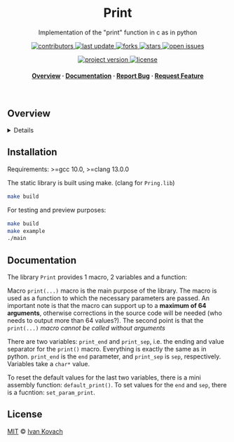 <div align="center">
  <h1>Print</h1>

  <p>
    Implementation of the "print" function in c as in python
  </p>

<!-- Badges -->
<p>
  <a href="https://github.com/Qu1nel/Print/graphs/contributors">
    <img src="https://img.shields.io/github/contributors/Qu1nel/Print" alt="contributors" />
  </a>
  <a href="https://github.com/Qu1nel/Print/commits/main">
    <img src="https://img.shields.io/github/last-commit/Qu1nel/Print" alt="last update" />
  </a>
  <a href="https://github.com/Qu1nel/Print/network/members">
    <img src="https://img.shields.io/github/forks/Qu1nel/Print" alt="forks" />
  </a>
  <a href="https://github.com/Qu1nel/Print/stargazers">
    <img src="https://img.shields.io/github/stars/Qu1nel/Print" alt="stars" />
  </a>
  <a href="https://github.com/Qu1nel/Print/issues/">
    <img src="https://img.shields.io/github/issues/Qu1nel/Print" alt="open issues" />
  </a>
</p>

<p>
  <a href="https://github.com/Qu1nel/Print/releases/">
    <img src="https://img.shields.io/github/v/release/Qu1nel/Print" alt="project version" />
  <a>
  <a href="https://github.com/Qu1nel/Print/blob/main/LICENSE">
    <img src="https://img.shields.io/github/license/Qu1nel/Print?color=g" alt="license" />
  </a>
</p>

<h4>
  <a href="#overview">Overview</a>
  <span> · </span>
  <a href="#documentation">Documentation</a>
  <span> · </span>
  <a href="https://github.com/Qu1nel/Print/issues/">Report Bug</a>
  <span> · </span>
  <a href="https://github.com/Qu1nel/Print/issues/">Request Feature</a>
</h4>
</div>

<br />

## Overview

<details>
  <img src="./.github/assets/demo.png" alt="Use 'end' and 'sep' param" />
</details>

## Installation

Requirements: >=gcc 10.0, >=clang 13.0.0

The static library is built using make. (clang for `Pring.lib`)

```bash
make build
```

For testing and preview purposes:

```bash
make build
make example
./main
```

## Documentation

The library `Print` provides 1 macro, 2 variables and a function:

Macro `print(...)` macro is the main purpose of the library. The macro is used as a function to which the necessary parameters are passed. An important note is that the macro can support up to a **maximum of 64 arguments**, otherwise corrections in the source code will be needed (who needs to output more than 64 values?). The second point is that the `print(...)` *macro cannot be called without arguments*

There are two variables: `print_end` and `print_sep`, i.e. the ending and value separator for the `print()` macro. Everything is exactly the same as in python. `print_end` is the `end` parameter, and `print_sep` is `sep`, respectively. Variables take a `char*` value.

To reset the default values for the last two variables, there is a mini assembly function: `default_print()`. To set
values for the `end` and `sep`, there is a fucntion: `set_param_print`.

## License

[MIT](./LICENSE) © [Ivan Kovach](https://github.com/Qu1nel/)
